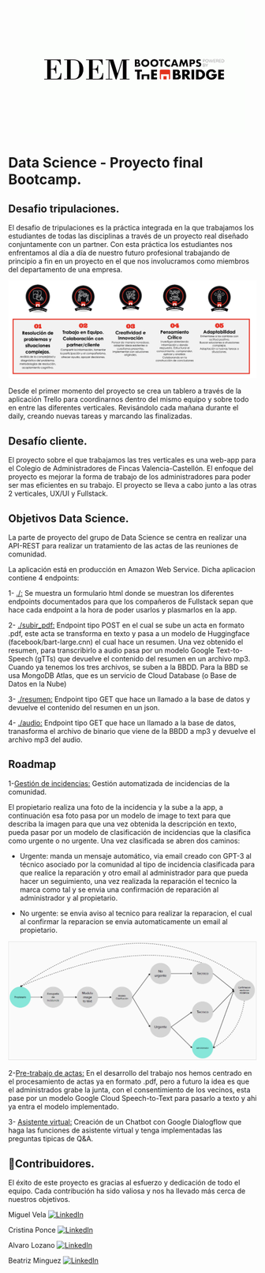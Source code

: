 
<p align="center">
  <img src="https://github.com/Mvepla/desafio_tripulaciones/blob/main/images/the-bridge-edem.png" alt="the-bridge-edem">
</p>


# Data Science - Proyecto final Bootcamp.

## Desafio tripulaciones.

El desafio de tripulaciones es la práctica integrada en la que trabajamos los estudiantes de todas las disciplinas a través de un proyecto real diseñado conjuntamente con un partner. Con esta práctica los estudiantes nos enfrentamos al día a día de nuestro futuro profesional trabajando de principio a fin en un proyecto en el que nos involucramos como miembros del departamento de una empresa.

<p align="center">
  <img src="https://github.com/Mvepla/desafio_tripulaciones/blob/main/images/herramientas.png" alt="metodologia">
</p>

Desde el primer momento del proyecto se crea un tablero a través de la aplicación Trello para coordinarnos dentro del mismo equipo y sobre todo en entre las diferentes verticales. Revisándolo cada mañana durante el daily, creando nuevas tareas y marcando las finalizadas.

## Desafío cliente.

El proyecto sobre el que trabajamos las tres verticales es una web-app para el Colegio de Administradores de Fincas Valencia-Castellón. El enfoque del proyecto es mejorar la forma de trabajo de los administradores para poder ser mas eficientes en su trabajo. El proyecto se lleva a cabo junto a las otras 2 verticales, UX/UI y Fullstack.

## Objetivos Data Science.

La parte de proyecto del grupo de Data Science se centra en realizar una API-REST para realizar un tratamiento de las actas de las reuniones de comunidad.

La aplicación está en producción en Amazon Web Service. Dicha aplicacion contiene 4 endpoints:

1- <u>./:</u> Se muestra un formulario html donde se muestran los diferentes endpoints documentados para que los compañeros de Fullstack sepan que hace cada endpoint a la hora de poder usarlos y plasmarlos en la app.

2- <u>./subir_pdf:</u> Endpoint tipo POST en el cual se sube un acta en formato .pdf, este acta se transforma en texto y pasa a un modelo de Huggingface (facebook/bart-large.cnn) el cual hace un resumen. Una vez obtenido el resumen, para transcribirlo a audio pasa por un modelo Google Text-to-Speech (gTTs) que devuelve el contenido del resumen en un archivo mp3. Cuando ya tenemos los tres archivos, se suben a la BBDD. Para la BBD se usa MongoDB Atlas, que es un servicio de Cloud Database (o Base de Datos en la Nube)

3- <u>./resumen:</u> Endpoint tipo GET que hace un llamado a la base de datos y devuelve el contenido del resumen en un json.

4- <u>./audio:</u> Endpoint tipo GET que hace un llamado a la base de datos, tranasforma el archivo de binario que viene de la BBDD a mp3 y devuelve el archivo mp3 del audio.


## Roadmap

1-<u>Gestión de incidencias:</u> Gestión automatizada de incidencias de la comunidad.

El propietario realiza una foto de la incidencia y la sube a la app, a continuación esa foto pasa por un modelo de image to text para que describa la imagen para que una vez obtenida la descripción en texto, pueda pasar por un modelo de clasificación de incidencias que la clasifica como urgente o no urgente. Una vez clasificada se abren dos caminos:

- Urgente: manda un mensaje automático, via email creado con GPT-3 al técnico asociado por la comunidad al tipo de incidencia clasificada para que realice la reparación y otro email al administrador para que pueda hacer un seguimiento, una vez realizada la reparación el tecnico la marca como tal y se envia una confirmación de reparación al administrador y al propietario.

- No urgente: se envia aviso al tecnico para realizar la reparacion, el cual al confirmar la reparacion se envia automaticamente un email al propietario.


<p align="center">
  <img src="https://github.com/Mvepla/desafio_tripulaciones/blob/main/images/Diagrama.PNG" alt="grafico incidencias">
</p>


2-<u>Pre-trabajo de actas:</u> En el desarrollo del trabajo nos hemos centrado en el procesamiento de actas ya en formato .pdf, pero a futuro la idea es que el administrados grabe la junta, con el consentimiento de los vecinos, esta pase por un modelo Google Cloud Speech-to-Text para pasarlo a texto y ahi ya entra el modelo implementado.

3- <u>Asistente virtual:</u> Creación de un Chatbot con Google Dialogflow que haga las funciones de asistente virtual y tenga implementadas las preguntas tipicas de Q&A.

## 👥Contribuidores.

El éxito de este proyecto es gracias al esfuerzo y dedicación de todo el equipo. Cada contribución ha sido valiosa y nos ha llevado más cerca de nuestros objetivos.

Miguel Vela            [![LinkedIn](https://img.shields.io/badge/LinkedIn-0077B5?style=for-the-badge&logo=linkedin&logoColor=white)](https://www.linkedin.com/in/miguel-vela/)

Cristina Ponce         [![LinkedIn](https://img.shields.io/badge/LinkedIn-0077B5?style=for-the-badge&logo=linkedin&logoColor=white)](https://www.linkedin.com/in/cristinapl/)

Alvaro Lozano          [![LinkedIn](https://img.shields.io/badge/LinkedIn-0077B5?style=for-the-badge&logo=linkedin&logoColor=white)](https://www.linkedin.com/in/%C3%A1lvaro-lozano-7212a642/)


Beatriz Minguez        [![LinkedIn](https://img.shields.io/badge/LinkedIn-0077B5?style=for-the-badge&logo=linkedin&logoColor=white)](https://www.linkedin.com/in/beatrizminguezpastor/)





